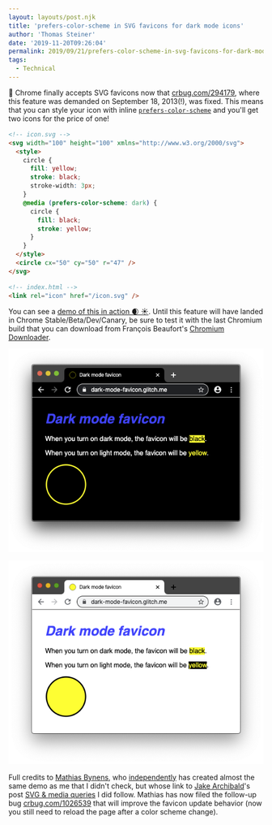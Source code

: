 ```yaml
---
layout: layouts/post.njk
title: 'prefers-color-scheme in SVG favicons for dark mode icons'
author: 'Thomas Steiner'
date: '2019-11-20T09:26:04'
permalink: 2019/09/21/prefers-color-scheme-in-svg-favicons-for-dark-mode-icons/index.html
tags:
  - Technical
---
```


🎉 Chrome finally accepts SVG favicons now that
[crbug.com/294179](https://crbug.com/294179), where this feature was demanded on
September 18, 2013(!), was fixed. This means that you can style your icon with
inline [`prefers-color-scheme`](https://web.dev/prefers-color-scheme) and you'll
get two icons for the price of one!

```html
<!-- icon.svg -->
<svg width="100" height="100" xmlns="http://www.w3.org/2000/svg">
  <style>
    circle {
      fill: yellow;
      stroke: black;
      stroke-width: 3px;
    }
    @media (prefers-color-scheme: dark) {
      circle {
        fill: black;
        stroke: yellow;
      }
    }
  </style>
  <circle cx="50" cy="50" r="47" />
</svg>
```

```html
<!-- index.html -->
<link rel="icon" href="/icon.svg" />
```

You can see a
[demo of this in action 🌒 ☀️](https://tomayac.github.io/blogccasion-demos/dark-mode-favicon/).
Until this feature will have landed in Chrome Stable/Beta/Dev/Canary, be sure to
test it with the last Chromium build that you can download from François
Beaufort's [Chromium Downloader](https://download-chromium.appspot.com/).

![Demo app running in dark mode, showing the dark mode favicon being used.](/images/dark.png)

![Demo app running in light mode, showing the light mode favicon being used.](/images/light.png)

Full credits to [Mathias Bynens](https://twitter.com/mathias), who
[independently](https://bugs.chromium.org/p/chromium/issues/detail?id=294179#c72)
has created almost the same demo as me that I didn't check, but whose link to
[Jake Archibald](https://twitter.com/jaffathecake)'s post
[SVG &amp; media queries](https://jakearchibald.com/2016/svg-media-queries/) I
did follow. Mathias has now filed the follow-up bug
[crbug.com/1026539](https://crbug.com/1026539) that will improve the favicon
update behavior (now you still need to reload the page after a color scheme
change).
